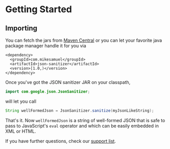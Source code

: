 # Getting Started

## Importing

You can fetch the jars from
[Maven Central](http://search.maven.org/#search%7Cga%7C1%7Cjson-sanitizer)
or you can let your favorite java package manager handle it for you via

```Maven
<dependency>
  <groupId>com.mikesamuel</groupId>
  <artifactId>json-sanitizer</artifactId>
  <version>[1.0,)</version>
</dependency>
```

Once you've got the JSON sanitizer JAR on your classpath,

```Java
import com.google.json.JsonSanitizer;
```

will let you call

```Java
String wellFormedJson = JsonSanitizer.sanitize(myJsonLikeString);
```

That's it.  Now `wellFormedJson` is a string of well-formed JSON that
is safe to pass to JavaScript's `eval` operator and which can be
easily embedded in XML or HTML.

If you have further questions, check our
[support list](https://groups.google.com/forum/#!forum/json-sanitizer-support).
